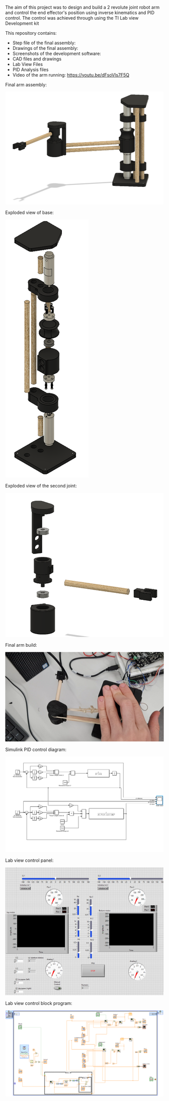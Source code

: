 The aim of this project was to design and build a 2 revolute joint robot arm and control the end effector's 
position using inverse kinematics and PID control. The control was achieved through using the TI Lab view Development kit

This repository contains:

- Step file of the final assembly:
- Drawings of the final assembly:
- Screenshots of the development software:
- CAD files and drawings
- Lab View Files
- PID Analysis files 
- Video of the arm running: https://youtu.be/dFsoVls7F5Q

Final arm assembly:

![Image of final arm assembly](Capture6.PNG)

Exploded view of base:

![Image of exploded view of assembly](Capture5.PNG)

Exploded view of the second joint:

![Image of exploded view of the second joint](Capture7.PNG)

Final arm build:

![Image of final arm build](BuiltArm.png)

Simulink PID control diagram:

![Image of Simulink PID control diagram](Capture12.PNG)

Lab view control panel:

![Image of labview control panel](PID/control_panel.PNG)

Lab view control block program:

![Image of LabView block programming](PID/labview_program.PNG)